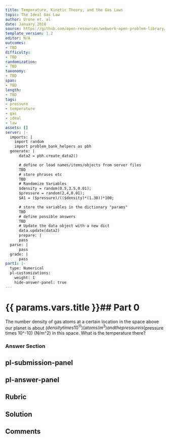 ```yaml
---
title: Temperature, Kinetic Theory, and the Gas Laws
topic: The Ideal Gas Law
author: Urone et. al
date: January 2018
source: https://github.com/open-resources/webwork-open-problem-library/tree/master/Contrib/BrockPhysics/College_Physics_Urone/13.Temperature_Kinetic_Theory_and_the_Gas_Laws/The_Ideal_Gas_Law/NU_U17-13-03-011.pg
template_version: 1.2
editor: N/A
outcomes:
- TBD
difficulty:
- TBD
randomization:
- TBD
taxonomy:
- TBD
span:
- TBD
length:
- TBD
tags:
- pressure
- temperature
- gas
- ideal
- law
assets: []
server: |-
  imports: |
    import random
    import problem_bank_helpers as pbh
  generate: |
      data2 = pbh.create_data2()

      # define or load names/items/objects from server files
      TBD
      # store phrases etc
      TBD
      # Randomize Variables
      $density = random(0.5,3.5,0.01);
      $pressure = random(2,4,0.01);
      $A1 = ($pressure)/(($density)*(1.38))*100;

      # store the variables in the dictionary "params"
      TBD
      # define possible answers
      TBD
      # Update the data object with a new dict
      data.update(data2)
      prepare: |
      pass
  parse: |
      pass
  grade: |
      pass
part1: |-
  type: Numerical
  pl-customizations:
    weight: 1
    hide-answer-panel: true
---
```


# {{ params.vars.title }}## Part 0 
The number density of gas atoms at a certain location in the space above our planet is about ($density times 10^11) (atoms/m^3) and the pressure is ($pressure times 10^-10) (N/m^2) in this space. What is the temperature there? 


### Answer Section 


## pl-submission-panel 


## pl-answer-panel 


## Rubric 


## Solution 


## Comments 


